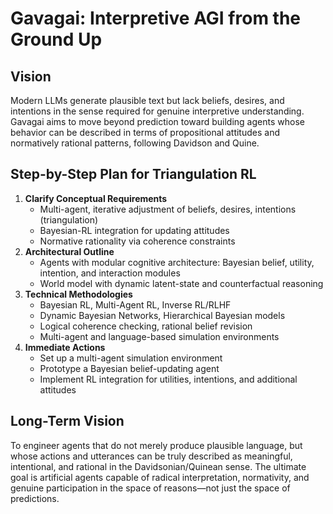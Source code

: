 # Gavagai: Interpretive AGI from the Ground Up

## Vision

Modern LLMs generate plausible text but lack beliefs, desires, and intentions in the sense required for genuine interpretive understanding. Gavagai aims to move beyond prediction toward building agents whose behavior can be described in terms of propositional attitudes and normatively rational patterns, following Davidson and Quine.

## Step-by-Step Plan for Triangulation RL

1. **Clarify Conceptual Requirements**
   - Multi-agent, iterative adjustment of beliefs, desires, intentions (triangulation)
   - Bayesian-RL integration for updating attitudes
   - Normative rationality via coherence constraints
2. **Architectural Outline**
   - Agents with modular cognitive architecture: Bayesian belief, utility, intention, and interaction modules
   - World model with dynamic latent-state and counterfactual reasoning
3. **Technical Methodologies**
   - Bayesian RL, Multi-Agent RL, Inverse RL/RLHF
   - Dynamic Bayesian Networks, Hierarchical Bayesian models
   - Logical coherence checking, rational belief revision
   - Multi-agent and language-based simulation environments
4. **Immediate Actions**
   - Set up a multi-agent simulation environment
   - Prototype a Bayesian belief-updating agent
   - Implement RL integration for utilities, intentions, and additional attitudes

## Long-Term Vision

To engineer agents that do not merely produce plausible language, but whose actions and utterances can be truly described as meaningful, intentional, and rational in the Davidsonian/Quinean sense. The ultimate goal is artificial agents capable of radical interpretation, normativity, and genuine participation in the space of reasons—not just the space of predictions.
